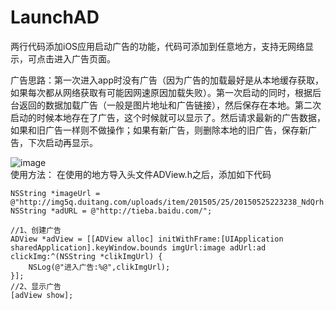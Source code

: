 # LaunchAD
两行代码添加iOS应用启动广告的功能，代码可添加到任意地方，支持无网络显示，可点击进入广告页面。

广告思路：第一次进入app时没有广告（因为广告的加载最好是从本地缓存获取，如果每次都从网络获取有可能因网速原因加载失败）。第一次启动的同时，根据后台返回的数据加载广告（一般是图片地址和广告链接），然后保存在本地。第二次启动的时候本地存在了广告，这个时候就可以显示了。然后请求最新的广告数据，如果和旧广告一样则不做操作；如果有新广告，则删除本地的旧广告，保存新广告，下次启动再显示。

![image](https://github.com/xiongoahc/LaunchAD/blob/master/LaunchAD/%E6%95%88%E6%9E%9C%E5%9B%BE.gif)   
使用方法：
在使用的地方导入头文件ADView.h之后，添加如下代码

    NSString *imageUrl = @"http://img5q.duitang.com/uploads/item/201505/25/20150525223238_NdQrh.thumb.700_0.png";
    NSString *adURL = @"http://tieba.baidu.com/";
    
    //1、创建广告
    ADView *adView = [[ADView alloc] initWithFrame:[UIApplication sharedApplication].keyWindow.bounds imgUrl:image adUrl:ad clickImg:^(NSString *clikImgUrl) {
        NSLog(@"进入广告:%@",clikImgUrl);
    }];
    //2、显示广告
    [adView show];

